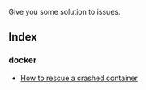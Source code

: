 
Give you some solution to issues.

## Index

### docker
- [How to rescue a crashed container](https://releasestandard.github.io/hints/docker/rescue-crashed-container)
